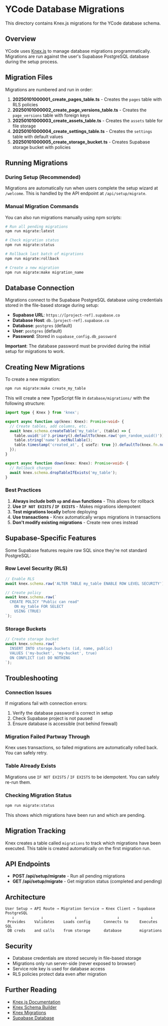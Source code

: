 # YCode Database Migrations

This directory contains Knex.js migrations for the YCode database schema.

## Overview

YCode uses [Knex.js](https://knexjs.org/) to manage database migrations programmatically. Migrations are run against the user's Supabase PostgreSQL database during the setup process.

## Migration Files

Migrations are numbered and run in order:

1. **20250101000001_create_pages_table.ts** - Creates the `pages` table with RLS policies
2. **20250101000002_create_page_versions_table.ts** - Creates the `page_versions` table with foreign keys
3. **20250101000003_create_assets_table.ts** - Creates the `assets` table for file storage
4. **20250101000004_create_settings_table.ts** - Creates the `settings` table with default values
5. **20250101000005_create_storage_bucket.ts** - Creates Supabase storage bucket with policies

## Running Migrations

### During Setup (Recommended)

Migrations are automatically run when users complete the setup wizard at `/welcome`. This is handled by the API endpoint at `/api/setup/migrate`.

### Manual Migration Commands

You can also run migrations manually using npm scripts:

```bash
# Run all pending migrations
npm run migrate:latest

# Check migration status
npm run migrate:status

# Rollback last batch of migrations
npm run migrate:rollback

# Create a new migration
npm run migrate:make migration_name
```

## Database Connection

Migrations connect to the Supabase PostgreSQL database using credentials stored in the file-based storage during setup:

- **Supabase URL**: `https://[project-ref].supabase.co`
- **Database Host**: `db.[project-ref].supabase.co`
- **Database**: `postgres` (default)
- **User**: `postgres` (default)
- **Password**: Stored in `supabase_config.db_password`

**Important**: The database password must be provided during the initial setup for migrations to work.

## Creating New Migrations

To create a new migration:

```bash
npm run migrate:make create_my_table
```

This will create a new TypeScript file in `database/migrations/` with the following structure:

```typescript
import type { Knex } from 'knex';

export async function up(knex: Knex): Promise<void> {
  // Create tables, add columns, etc.
  await knex.schema.createTable('my_table', (table) => {
    table.uuid('id').primary().defaultTo(knex.raw('gen_random_uuid()'));
    table.string('name').notNullable();
    table.timestamp('created_at', { useTz: true }).defaultTo(knex.fn.now());
  });
}

export async function down(knex: Knex): Promise<void> {
  // Rollback changes
  await knex.schema.dropTableIfExists('my_table');
}
```

### Best Practices

1. **Always include both `up` and `down` functions** - This allows for rollback
2. **Use `IF NOT EXISTS` / `IF EXISTS`** - Makes migrations idempotent
3. **Test migrations locally** before deploying
4. **Use transactions** - Knex automatically wraps migrations in transactions
5. **Don't modify existing migrations** - Create new ones instead

## Supabase-Specific Features

Some Supabase features require raw SQL since they're not standard PostgreSQL:

### Row Level Security (RLS)

```typescript
// Enable RLS
await knex.schema.raw('ALTER TABLE my_table ENABLE ROW LEVEL SECURITY');

// Create policy
await knex.schema.raw(`
  CREATE POLICY "Public can read"
    ON my_table FOR SELECT
    USING (TRUE)
`);
```

### Storage Buckets

```typescript
// Create storage bucket
await knex.schema.raw(`
  INSERT INTO storage.buckets (id, name, public)
  VALUES ('my-bucket', 'my-bucket', true)
  ON CONFLICT (id) DO NOTHING
`);
```

## Troubleshooting

### Connection Issues

If migrations fail with connection errors:

1. Verify the database password is correct in setup
2. Check Supabase project is not paused
3. Ensure database is accessible (not behind firewall)

### Migration Failed Partway Through

Knex uses transactions, so failed migrations are automatically rolled back. You can safely retry.

### Table Already Exists

Migrations use `IF NOT EXISTS` / `IF EXISTS` to be idempotent. You can safely re-run them.

### Checking Migration Status

```bash
npm run migrate:status
```

This shows which migrations have been run and which are pending.

## Migration Tracking

Knex creates a table called `migrations` to track which migrations have been executed. This table is created automatically on the first migration run.

## API Endpoints

- **POST /api/setup/migrate** - Run all pending migrations
- **GET /api/setup/migrate** - Get migration status (completed and pending)

## Architecture

```
User Setup → API Route → Migration Service → Knex Client → Supabase PostgreSQL
   ↓            ↓              ↓                  ↓              ↓
 Provides    Validates    Loads config      Connects to     Executes SQL
 DB creds    and calls    from storage      database        migrations
```

## Security

- Database credentials are stored securely in file-based storage
- Migrations only run server-side (never exposed to browser)
- Service role key is used for database access
- RLS policies protect data even after migration

## Further Reading

- [Knex.js Documentation](https://knexjs.org/)
- [Knex Schema Builder](https://knexjs.org/guide/schema-builder.html)
- [Knex Migrations](https://knexjs.org/guide/migrations.html)
- [Supabase Database](https://supabase.com/docs/guides/database)

